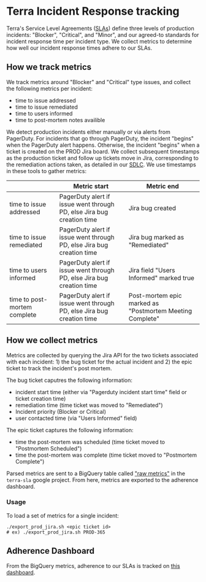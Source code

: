 # Terra Incident Response tracking

Terra's Service Level Agreements ([SLAs](https://docs.google.com/spreadsheets/d/1Qcfve-nHlS0Udq31nZlfwBDjguhsJ8sxm0Q7RqfZM8o/edit#gid=0)) define three levels of production incidents: "Blocker", "Critical", and "Minor", and our agreed-to standards for incident response time per incident type. We collect metrics to determine how well our incident response times adhere to our SLAs.

## How we track metrics

We track metrics around "Blocker" and "Critical" type issues, and collect the following metrics per incident:
- time to issue addressed
- time to issue remediated
- time to users informed
- time to post-mortem notes availible 

We detect production incidents either manually or via alerts from PagerDuty.  For incidents that go through PagerDuty, the incident "begins" when the PagerDuty alert happens.  Otherwise, the incident "begins" when a ticket is created on the PROD Jira board.  We collect subsequent timestamps as the production ticket and follow up tickets move in Jira, corresponding to the remediation actions taken, as detailed in our [SDLC](https://docs.google.com/document/d/1rLUMry-VAWsewEz2mOLfdzH-7UKxuIn35VlzZH90CcI/edit#).  We use timestamps in these tools to gather metrics:

|   | Metric start | Metric end |
| --- | --- | --- |
| time to issue addressed | PagerDuty alert if issue went through PD, else Jira bug creation time | Jira bug created |
| time to issue remediated | PagerDuty alert if issue went through PD, else Jira bug creation time | Jira bug marked as "Remediated" |
| time to users informed | PagerDuty alert if issue went through PD, else Jira bug creation time | Jira field "Users Informed" marked true |
| time to post-mortem complete | PagerDuty alert if issue went through PD, else Jira bug creation time | Post-mortem epic marked as "Postmortem Meeting Complete" |

## How we collect metrics

Metrics are collected by querying the Jira API for the two tickets associated with each incident: 1) the bug ticket for the actual incident and 2) the epic ticket to track the incident's post mortem. 

The bug ticket caputres the following information:
- incident start time (either via "Pagerduty incident start time" field or ticket creation time)
- remediation time (time ticket was moved to "Remediated")
- Incident priority (Blocker or Critical)
- user contacted time (via "Users Informed" field)

The epic ticket captures the following information:
- time the post-mortem was scheduled (time ticket moved to "Postmortem Scheduled")
- time the post-mortem was complete (time ticket moved to "Postmortem Complete")

Parsed metrics are sent to a BigQuery table called ["raw metrics"](https://console.cloud.google.com/bigquery?organizationId=548622027621&project=terra-sla&p=terra-sla&d=sla&t=raw_metrics&page=table) in the `terra-sla` google project.  From here, metrics are exported to the adherence dashboard. 

### Usage

To load a set of metrics for a single incident:
```
./export_prod_jira.sh <epic ticket id>
# ex) ./export_prod_jira.sh PROD-365
```

## Adherence Dashboard

From the BigQuery metrics, adherence to our SLAs is tracked on [this dashboard](https://docs.google.com/spreadsheets/d/16vygDpdG638Gs5lc9rK_DzPaQfwQu_SrAbaE3Y7crYM/edit#gid=1317856783). 